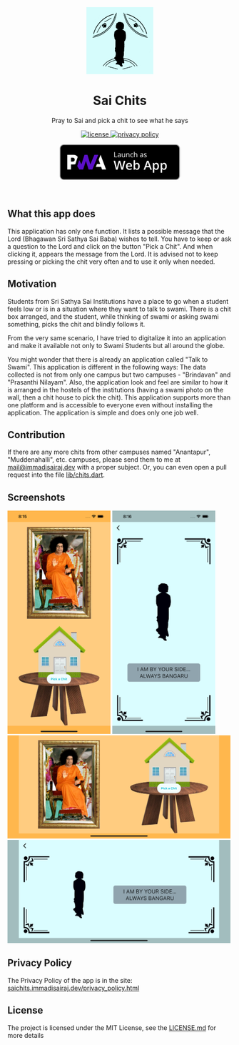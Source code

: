 <p align="center">
    <img src="./readme_assets/sai_chits_logo.png" height="150">
</p>
<h1 align="center">Sai Chits</h1>
<p align="center">
    Pray to Sai and pick a chit to see what he says
</p>
<p align="center">
  <a href="https://github.com/immadisairaj/sai_chits/blob/main/LICENSE.md">
    <img src="https://img.shields.io/github/license/immadisairaj/sai_chits.svg" alt="license">
  </a>
  <a href="https://immadisairaj.github.io/sai_chits/privacy_policy.html">
    <img src="https://img.shields.io/badge/privacy-policy-ea4ca0.svg" alt="privacy policy">
  </a>
</p>
<!-- TODO: add GitHub Play and App Store -->
<p align="center">
  <a href='https://immadisairaj.github.io/sai_chits/'><img height="80px" alt='Get it on Google Play' src='./readme_assets/PWA-dark-en.svg'/></a>
</p>
<br>

## What this app does

This application has only one function. It lists a possible message that the Lord (Bhagawan Sri Sathya Sai Baba) wishes to tell. You have to keep or ask a question to the Lord and click on the button "Pick a Chit". And when clicking it, appears the message from the Lord. It is advised not to keep pressing or picking the chit very often and to use it only when needed.

## Motivation

Students from Sri Sathya Sai Institutions have a place to go when a student feels low or is in a situation where they want to talk to swami. There is a chit box arranged, and the student, while thinking of swami or asking swami something, picks the chit and blindly follows it.

From the very same scenario, I have tried to digitalize it into an application and make it available not only to Swami Students but all around the globe.

You might wonder that there is already an application called "Talk to Swami". This application is different in the following ways:
The data collected is not from only one campus but two campuses - "Brindavan" and "Prasanthi Nilayam". Also, the application look and feel are similar to how it is arranged in the hostels of the institutions (having a swami photo on the wall, then a chit house to pick the chit).
This application supports more than one platform and is accessible to everyone even without installing the application.
The application is simple and does only one job well.

## Contribution

If there are any more chits from other campuses named "Anantapur", "Muddenahalli", etc. campuses, please send them to me at [mail@immadisairaj.dev](mail+saichits@immadisairaj.dev) with a proper subject. Or, you can even open a pull request into the file [lib/chits.dart](https://github.com/immadisairaj/sai_chits/blob/main/lib/chits.dart).

## Screenshots

<img src="./readme_assets/screenshot_1.png" height="500"> <img src="./readme_assets/screenshot_2.png" height="500"> <img src="./readme_assets/screenshot_3.png" width="500"> <img src="./readme_assets/screenshot_4.png" width="500">

## Privacy Policy

The Privacy Policy of the app is in the site: [saichits.immadisairaj.dev/privacy_policy.html](saichits.immadisairaj.dev/privacy_policy.html)

## License

The project is licensed under the MIT License, see the [LICENSE.md](https://github.com/immadisairaj/sai_chits/blob/main/LICENSE.md) for more details
